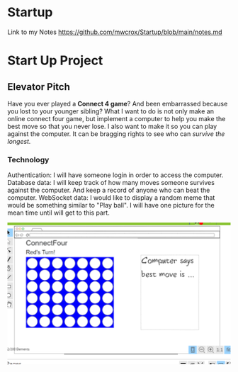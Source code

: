 # Startup

Link to my Notes
https://github.com/mwcrox/Startup/blob/main/notes.md

# **Start Up Project**
## Elevator Pitch
Have you ever played a **Connect 4 game**? And been embarrassed because you lost to your younger sibling? What I want to do is not only make an online connect four game, but implement a computer to help you make the best move so that you never lose. I also want to make it so you can play against the computer. It can be bragging rights to see who can *survive the longest.*
### Technology
Authentication: I will have someone login in order to access the computer.
Database data: I will keep track of how many moves someone survives against the computer. And keep a record of anyone who can beat the computer. 
WebSocket data: I would like to display a random meme that would be something similar to "Play ball". I will have one picture for the mean time until will get to this part.  

![My connect four board with the computer telling you the best move](https://github.com/mwcrox/Startup/blob/main/Snip.png)
